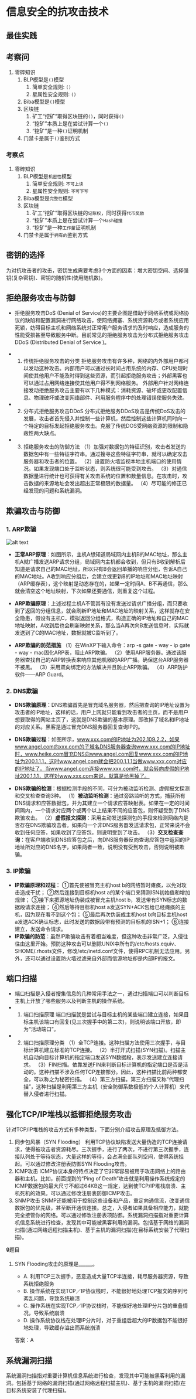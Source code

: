 # 信息安全的抗攻击技术

## 最佳实践

## 考察问

1. 零碎知识
    1. BLP模型是`()`模型
        1. 简单安全规则: `()`
        2. 星属性安全规则: `()`
    2. Biba模型是`()`模型
    3. 区块链
        1. 矿工“挖矿”取得区块链的`()`，同时获得`()`
        2. “挖矿”本质上是在尝试计算一个`()`
        3. “挖矿”是一种`()`证明机制
    4. 门禁卡是属于`()`鉴别方式



### 考察点

1. 零碎知识
    1. BLP模型是`机密性`模型
        1. 简单安全规则: `不可上读`
        2. 星属性安全规则: `不可下写`
    2. Biba模型是`完整性`模型
    3. 区块链
        1. 矿工“挖矿”取得区块链的`记账权`，同时获得`代币奖励`
        2. “挖矿”本质上是在尝试计算一个`Hash碰撞`
        3. “挖矿”是一种`工作量`证明机制
    4. 门禁卡是属于`拥有的`鉴别方式


## 密钥的选择

为对抗攻击者的攻击，密钥生成需要考虑3个方面的因素：增大密钥空间、选择强钥(复杂密钥)、密钥的随机性(使用随机数)。


## 拒绝服务攻击与防御

- 拒绝服务攻击DoS (Denial of Service)的主要企图是借助于网络系统或网络协议的缺陷和配置漏洞进行网络攻击，使网络拥塞、系统资源耗尽或者系统应用死锁，妨碍目标主机和网络系统对正常用户服务请求的及时响应，造成服务的性能受损甚至导致服务中断。目前常见的拒绝服务攻击为分布式拒绝服务攻击DDoS (Distributed Denial of Service )。
- 1. 传统拒绝服务攻击的分类
拒绝服务攻击有许多种，网络的内外部用户都可以发动这种攻击。内部用户可以通过长时间占用系统的内存、CPU处理时间使其他用户不能及时得到这些资源，而引起拒绝服务攻击；外部黑客也可以通过占用网络连接使其他用户得不到网络服务。
外部用户针对网络连接发动拒绝服务攻击主要有以下几种模式：消耗资源、破坏或更改配置信息、物理破坏或改变网络部件、利用服务程序中的处理错误使服务失效。 

- 2. 分布式拒绝服务攻击DDoS
分布式拒绝服务DDoS攻击是传统DoS攻击的发展，攻击者首先侵入并控制一些计算机，然后控制这些计算机同时向一个特定的目标发起拒绝服务攻击。克服了传统DOS受网络资源的限制和隐蔽性两大缺点。
- 3. 拒绝服务攻击的防御方法
（1）加强对数据包的特征识别，攻击者发送的数据包中有一些特征字符串。通过搜寻这些特征字符串，就可以确定攻击服务器和攻击者的位置。
（2）设置防火墙监视本地主机端口的使用情况。如果发现端口处于监听状态，则系统很可能受到攻击。 
（3）对通信数据量进行统计也可获得有关攻击系统的位置和数量信息。在攻击时，攻击数据的来源地址会发出超出正常极限的数据量。 
（4）尽可能的修正已经发现的问题和系统漏洞。 


## 欺骗攻击与防御


### 1. ARP欺骗

![alt text](信息安全技术基础知识/0_4.png)

- **正常ARP原理**：如图所示，主机A想知道局域网内主机B的MAC地址，那么主机A就广播发送ARP请求分组，局域网内主机都会收到，但只有B收到解析后知道是请求自己的MAC地址，所以只有B会返回单播的响应分组，告诉A自己的MAC地址。A收到响应分组后，会建立或更新B的IP地址和MAC地址映射（ARP缓存表），这个映射是动态存在的，如果一定时间A、B不再通信，那么就会清空这个地址映射，下次如果还要通信，则重复这个过程。 
- **ARP欺骗原理**：上述过程主机A不管其有没有发送过请求广播分组，而只要收到了返回的分组信息，就会刷新IP地址和MAC地址的映射关系，这样就存在安全隐患，假设有主机C，模拟返回分组格式，构造正确的IP地址和自己的MAC地址映射，A收到后也会刷新映射关系，那么当A再次向B发送信息时，实际就发送到了C的MAC地址，数据就被C监听到了。 


- **ARP欺骗的防范措施**
（1）在WinXP下输入命令：arp -s gate - way - ip gate - way - mac固化ARP表，阻止ARP欺骗。
（2）使用ARP服务器。通过该服务器查找自己的ARP转换表来响应其他机器的ARP广播。确保这台ARP服务器不被黑。 
（3）采用双向绑定的方法解决并且防止ARP欺骗。 
（4）ARP防护软件——ARP Guard。 


### 2. DNS欺骗
- **DNS欺骗原理**：DNS欺骗首先是冒充域名服务器，然后把查询的IP地址设置为攻击者的IP地址，这样的话，用户上网就只能看到攻击者的主页，而不是用户想要取得的网站主页了，这就是DNS欺骗的基本原理。即改掉了域名和IP地址的对应关系。黑客是通过冒充DNS服务器回复查询IP的。 
- **DNS欺骗过程**：如图所示，www.xxx.com的IP地址为202.109.2.2，如果www.angel.com向xxx.com的子域名DNS服务器查询www.xxx.com的IP地址时，www.heike.com冒充DNS向www.angel.com回复www.xxx.com的IP地址为200.1.1.1，这时www.angel.com就会把200.1.1.1当做www.xxx.com对应的IP地址了。当www.angel.com连接www.xxx.com时，就会转向虚假的IP地址200.1.1.1，这样对www.xxx.com来说，就算是给黑掉了。 

- **DNS欺骗的检测**：根据检测手段的不同，可分为被动监听检测、虚假报文探测和交叉检查查询3种。
（1）**被动监听检测**：通过旁路监听的方式，捕获所有DNS请求和应答数据包，并为其建立一个请求应答映射表。如果在一定的时间间隔内，一个请求对应两个或两个以上结果不同的应答包，则怀疑受到了DNS欺骗攻击。
（2）**虚假报文探测**：采用主动发送探测包的手段来检测网络内是否存在DNS欺骗攻击者。如果向一个非DNS服务器发送请求包，正常来说不会收到任何应答，如果收到了应答包，则说明受到了攻击。 
（3）**交叉检查查询**：在客户端收到DNS应答包之后，向DNS服务器反向查询应答包中返回的IP地址所对应的DNS名字，如果两者一致，说明没有受到攻击，否则说明被欺骗。 


### 3. IP欺骗
- **IP欺骗原理和过程**：
①首先使被冒充主机host b的网络暂时瘫痪，以免对攻击造成干扰；
②然后连接到目标机host a的某个端口来猜测ISN初始值和增加规律； 
③接下来把源地址伪装成被冒充主机host b，发送带有SYN标志的数据段请求连接； 
④然后等待目标机host a发送SYN+ACK包给已经瘫痪的主机，因为现在看不到这个包； 
⑤最后再次伪装成主机host b向目标主机host a发送ACK确认标志，此时发送的数据段带有预测的目标机的ISN+1； 
⑥连接建立，发送命令请求。 
- **IP欺骗的防范**：虽然IP欺骗攻击有着相当难度，但这种攻击非常广泛，入侵往往由这里开始。预防这种攻击可以删除UNIX中所有的/etc/hosts.equiv、SHOME/.rhosts文件，修改/etc/inetd.conf文件，使得RPC机制无法应用。另外，还可以通过设置防火墙过滤来自外部而信源地址却是内部IP的报文。 

## 端口扫描
 
- 端口扫描是入侵者搜集信息的几种常用手法之一，通过扫描端口可以判断目标主机上开放了哪些服务以及判断主机的操作系统。
- 1. 端口扫描原理
端口扫描就是尝试与目标主机的某些端口建立连接，如果目标主机该端口有回复(见三次握手中的第二次)，则说明该端口开放，即为“活动端口”。
- 2. 端口扫描原理分类
（1）全TCP连接。这种扫描方法使用三次握手，与目标计算机建立标准的TCP连接。
（2）半打开式扫描(SYN扫描)。扫描主机自动向目标计算机的指定端口发送SYN数据段，表示发送建立连接请求。
（3）FIN扫描。依靠发送FIN来判断目标计算机的指定端口是否是活动的。这种扫描不涉及任何TCP连接部分。因此，这种扫描比前两种都安全，可以称之为秘密扫描。 
（4）第三方扫描。第三方扫描又称“代理扫描”，这种扫描是利用第三方主机（安全防御系数极低的个人计算机）来代替入侵者进行扫描。 


## 强化TCP/IP堆栈以抵御拒绝服务攻击


针对TCP/IP堆栈的攻击方式有多种类型，下面分别介绍攻击原理及抵御方法。

1. 同步包风暴（SYN Flooding）
    利用TCP协议缺陷发送大量伪造的TCP连接请求，使得被攻击者资源耗尽。三次握手，进行了两次，不进行第三次握手，连接队列处于等待状态，大量这样的等待，会占满全部队列空间，使得系统挂起。可以通过修改注册表防御SYN Flooding攻击。
1. ICMP攻击
    ICMP协议本身的特点决定了它非常容易被用于攻击网络上的路由器和主机。比如，前面提到的“Ping of Death”攻击就是利用操作系统规定的ICMP数据包的最大尺寸不超过64KB这一规定，达到使TCP/IP堆栈崩溃、主机死机的效果。可以通过修改注册表防御ICMP攻击。 
1. SNMP攻击
    SNMP还能被用于控制这些设备和产品，重定向通信流，改变通信数据包的优先级，甚至断开通信连接。总之，入侵者如果具备相应能力，就能完全接管你的网络。可以通过修改注册表项防御。系统漏洞扫描指对重要计算机信息系统进行检查，发现其中可能被黑客利用的漏洞。包括基于网络的漏洞扫描(通过网络远程扫描主机)、基于主机的漏洞扫描(在目标系统安装了代理扫描)。 


🔒题目

1. SYN Flooding攻击的原理是______。

    - A. 利用TCP三次握手，恶意造成大量TCP半连接，耗尽服务器资源，导致系统拒绝服务
    - B. 操作系统在实现TCP／IP协议栈时，不能很好地处理TCP报文的序列号紊乱问题，导致系统崩溃 
    - C. 操作系统在实现TCP／IP协议栈时，不能很好地处理IP分片包的重叠情况，导致系统崩溃 
    - D. 操作系统协议栈在处理IP分片时，对于重组后超大的IP数据包不能很好地处理，导致缓存溢出而系统崩溃

    答案：A 



## 系统漏洞扫描

系统漏洞扫描指对重要计算机信息系统进行检查，发现其中可能被黑客利用的漏洞。包括基于网络的漏洞扫描(通过网络远程扫描主机)、基于主机的漏洞扫描(在目标系统安装了代理扫描)。 












